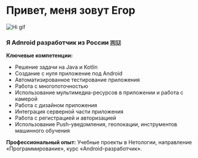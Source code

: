 # Привет, меня зовут Егор
![Hi gif](https://github.com/blackcater/blackcater/raw/main/images/Hi.gif)

### Я Adnroid разработчик из России 🇷🇺

**Ключевые компетенции:**
- Решение задачи на Java и Kotlin
- Создание с нуля приложение под Android
- Автоматизированное тестирование приложения
- Работа с многопоточностью
- Использование мультимедиа-ресурсов в приложении и работа с камерой
- Работа с дизайном приложения
- Интеграция серверной части приложения
- Работа с регистрацией и авторизацией
- Использование Push-уведомления, геолокации, инструментов машинного обучения

**Профессиональный опыт:**
Учебные проекты в Нетологии, направление «Программирование», курс «Android-разработчик».

